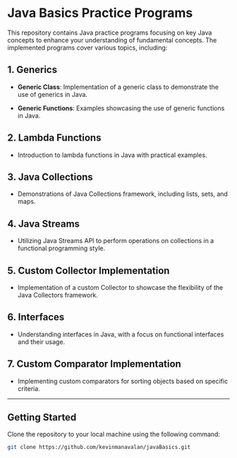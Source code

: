 # Java Basics Practice Programs

This repository contains Java practice programs focusing on key Java concepts to enhance your understanding of fundamental concepts. The implemented programs cover various topics, including:

## 1. Generics
   - **Generic Class**: Implementation of a generic class to demonstrate the use of generics in Java.

   - **Generic Functions**: Examples showcasing the use of generic functions in Java.

## 2. Lambda Functions
   - Introduction to lambda functions in Java with practical examples.

## 3. Java Collections
   - Demonstrations of Java Collections framework, including lists, sets, and maps.

## 4. Java Streams
   - Utilizing Java Streams API to perform operations on collections in a functional programming style.

## 5. Custom Collector Implementation
   - Implementation of a custom Collector to showcase the flexibility of the Java Collectors framework.

## 6. Interfaces
   - Understanding interfaces in Java, with a focus on functional interfaces and their usage.

## 7. Custom Comparator Implementation
   - Implementing custom comparators for sorting objects based on specific criteria.

---

## Getting Started

Clone the repository to your local machine using the following command:

```bash
git clone https://github.com/kevinmanavalan/javaBasics.git
